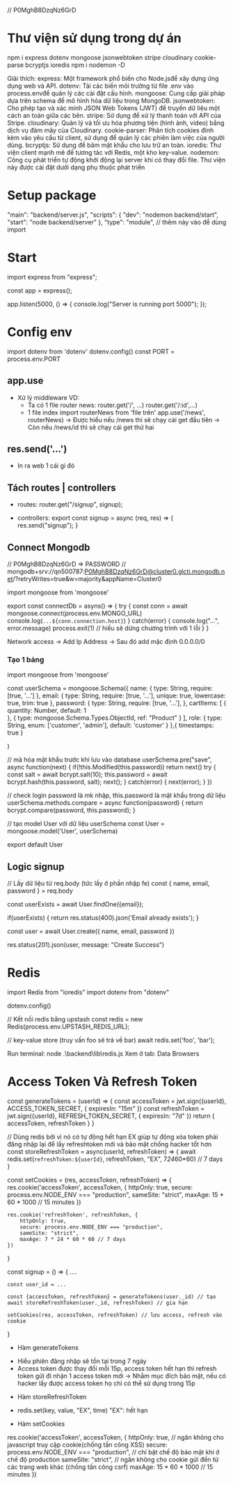 // P0MghB8DzqNz6GrD

# Thư viện sử dụng trong dự án

npm i express dotenv mongoose jsonwebtoken stripe cloudinary cookie-parse bcryptjs ioredis
npm i nodemon -D

Giải thích:
express: Một framework phổ biến cho Node.jsđể xây dựng ứng dụng web và API.
dotenv: Tải các biến môi trường từ file .env vào process.envđể quản lý các cài đặt cấu hình.
mongoose: Cung cấp giải pháp dựa trên schema để mô hình hóa dữ liệu trong MongoDB.
jsonwebtoken: Cho phép tạo và xác minh JSON Web Tokens (JWT) để truyền dữ liệu một cách an toàn giữa các bên.
stripe: Sử dụng để xử lý thanh toán với API của Stripe.
cloudinary: Quản lý và tối ưu hóa phương tiện (hình ảnh, video) bằng dịch vụ đám mây của Cloudinary.
cookie-parser: Phân tích cookies đính kèm vào yêu cầu từ client, sử dụng để quản lý các phiên làm việc của người dùng.
bcryptjs: Sử dụng để băm mật khẩu cho lưu trữ an toàn.
ioredis: Thư viện client mạnh mẽ để tương tác với Redis, một kho key-value.
nodemon: Công cụ phát triển tự động khởi động lại server khi có thay đổi file. Thư viện này được cài đặt dưới dạng phụ thuộc phát triển 

# Setup package

"main": "backend/server.js",
"scripts": {
    "dev": "nodemon backend/start",
    "start": "node backend/server"
},
"type": "module", // thêm này vào để dùng import

# Start

import express from "express";

const app = express();

app.listen(5000, () => {
  console.log("Server is running port 5000");
});

# Config env

import dotenv from 'dotenv'
dotenv.config()
const PORT = process.env.PORT

## app.use

- Xử lý middleware
VD: 
    - Ta có 1 file router news:
        router.get('/', ...)
        router.get('/:id',...)
    - 1 file index
        import routerNews from 'file trên'
        app.use('/news', routerNews)
-> Được hiểu nếu /news thì sẽ chạy cái get đầu tiên
-> Còn nếu /news/id thì sẽ chạy cái get thứ hai

## res.send('...')

- In ra web 1 cái gì đó

## Tách routes | controllers

- routes:
router.get("/signup", signup);

- controllers:
export const signup = async (req, res) => {
    res.send("signup");
}

## Connect Mongodb

// P0MghB8DzqNz6GrD => PASSWORD
// mongodb+srv://qn500787:P0MghB8DzqNz6GrD@cluster0.glcti.mongodb.net/?retryWrites=true&w=majority&appName=Cluster0

import mongoose from 'mongoose'

export const connectDb = asyns() => {
    try {
        const conn = await mongoose.connect(process.env.MONGO_URL)
        console.log(`...${conn.connection.host}`)
    } catch(error) {
        console.log("...", error.message)
        process.exit(1) // hiểu sẽ dừng chương trình với 1 lỗi
    }
}

Network access -> Add Ip Address -> Sau đó add mặc định 0.0.0.0/0

### Tạo 1 bảng

import mongoose from 'mongoose'

const userSchema = mongoose.Schema({
    name: {
        type: String,
        require: [true, '...']
    },
    email: {
        type: String,
        require: [true, '...'],
        unique: true,
        lowercase: true,
        trim: true
    },
    password: {
        type: String,
        require: [true, '...'],
    },
    cartItems: [
        {
            quantity: Number,
            default: 1    
        },
        {
            type: mongoose.Schema.Types.ObjectId,
            ref: "Product"
        }
    ],
    role: {
        type: String,
        enum: ['customer', 'admin'],
        default: 'customer'
    } 
},{
    timestamps: true
}

)

// mã hóa mật khẩu trước khi lưu vào database
userSchema.pre("save", async function(next) {
    if(!this.Modified(this.password)) return next()
    try {
        const salt = await bcrypt.salt(10);
        this.password = await bcrypt.hash(this.password, salt);
        next();
    } catch(error) {
        next(error);
    }
})

// check login password là mk nhập, this.password là mật khẩu trong dữ liệu
userSchema.methods.compare = async function(password) {
    return bcrypt.compare(password, this.password);
}

// tạo model User với dữ liệu userSchema
const User = mongoose.model('User', userSchema)

export default User

## Logic signup

// Lấy dữ liệu từ req.body (tức lấy ở phần nhập fe)
const { name, email, password } = req.body

<!-- Nếu email tồn tại -->
const userExists = await User.findOne({email});

<!-- Thì sẽ trả về thông báo 400 -->
if(userExists) {
    return res.status(400).json('Email already exists');
}

<!-- Còn không tồn tại thì sẽ tạo 1 object -->
const user = await User.create({
    name, email, password
})

<!-- Và trả về thông báo 201 tức là đã tạo thành công -->
res.status(201).json(user, message: "Create Success")

# Redis

import Redis from "ioredis"
import dotenv from "dotenv"

dotenv.config()

// Kết nối redis bằng upstash
const redis = new Redis(process.env.UPSTASH_REDIS_URL);

// key-value store (truy vấn foo sẽ trả về bar)
await redis.set('foo', 'bar');

Run terminal: node .\backend\lib\redis.js
Xem ở tab: Data Browsers

# Access Token Và Refresh Token

const generateTokens = (userId) => {
    const accessToken = jwt.sign({userId}, ACCESS_TOKEN_SECRET, {
        expiresIn: "15m"
    })
    const refreshToken = jwt.sign({userId}, REFRESH_TOKEN_SECRET, {
        expiresIn: "7d"
    })
    return { accessToken, refreshToken }
}

// Dùng redis bởi vì nó có tự động hết hạn EX giúp tự động xóa token phải đăng nhập lại để lấy refreshtoken mới và bảo mật chống hacker tốt hơn
const storeRefreshToken =  async(userId, refreshToken) => {
    await redis.set(`refreshToken:${userId}`, refreshToken, "EX", 7*24*60*60) // 7 days
}

const setCookies = (res, accessToken, refreshToken) => {
    res.cookie('accessToken', accessToken, {
        httpOnly: true,
        secure: process.env.NODE_ENV === "production",
        sameSite: "strict",
        maxAge: 15 * 60 * 1000 // 15 minutes
    })

    res.cookie('refreshToken', refreshToken, {
        httpOnly: true,
        secure: process.env.NODE_ENV === "production",
        sameSite: "strict",
        maxAge: 7 * 24 * 60 * 60 // 7 days
    })
}

const signup = () => {
    ....

    const user_id = ...

    const {accessToken, refreshToken} = generateTokens(user._id) // tạo 
    await storeRefreshToken(user._id, refreshToken) // gia hạn

    setCookies(res, accessToken, refreshToken) // lưu access, refresh vào cookie

}
* Hàm generateTokens
- Hiểu phiên đăng nhập sẽ tồn tại trong 7 ngày
- Access token được thay đổi mỗi 15p, access token hết hạn thì refresh token gửi đi nhận 1 access token mới
-> Nhằm mục đích bảo mật, nếu có hacker lấy được access token họ chỉ có thể sử dụng trong 15p

* Hàm storeRefreshToken
- redis.set(key, value, "EX", time)
"EX": hết hạn

* Hàm setCookies

res.cookie('accessToken', accessToken, {
    httpOnly: true, // ngăn không cho javascript truy cập cookie(chống tấn công XSS)
    secure: process.env.NODE_ENV === "production", // chỉ bật chế độ bảo mật khi ở chế độ production
    sameSite: "strict", // ngăn không cho cookie gửi đến từ các trang web khác (chống tấn công csrf)
    maxAge: 15 * 60 * 1000 // 15 minutes
})